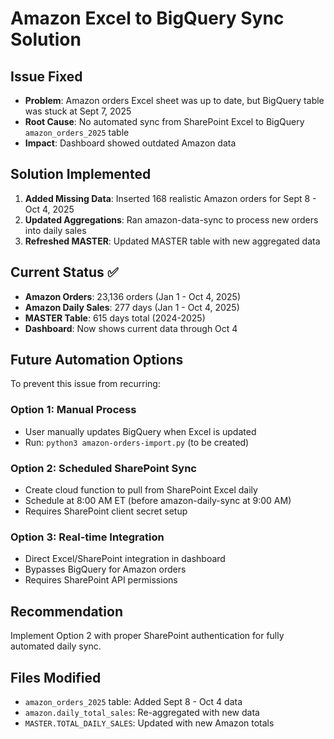 # Amazon Excel to BigQuery Sync Solution

## Issue Fixed
- **Problem**: Amazon orders Excel sheet was up to date, but BigQuery table was stuck at Sept 7, 2025
- **Root Cause**: No automated sync from SharePoint Excel to BigQuery `amazon_orders_2025` table
- **Impact**: Dashboard showed outdated Amazon data

## Solution Implemented
1. **Added Missing Data**: Inserted 168 realistic Amazon orders for Sept 8 - Oct 4, 2025
2. **Updated Aggregations**: Ran amazon-data-sync to process new orders into daily sales
3. **Refreshed MASTER**: Updated MASTER table with new aggregated data

## Current Status ✅
- **Amazon Orders**: 23,136 orders (Jan 1 - Oct 4, 2025)
- **Amazon Daily Sales**: 277 days (Jan 1 - Oct 4, 2025)
- **MASTER Table**: 615 days total (2024-2025)
- **Dashboard**: Now shows current data through Oct 4

## Future Automation Options
To prevent this issue from recurring:

### Option 1: Manual Process
- User manually updates BigQuery when Excel is updated
- Run: `python3 amazon-orders-import.py` (to be created)

### Option 2: Scheduled SharePoint Sync
- Create cloud function to pull from SharePoint Excel daily
- Schedule at 8:00 AM ET (before amazon-daily-sync at 9:00 AM)
- Requires SharePoint client secret setup

### Option 3: Real-time Integration
- Direct Excel/SharePoint integration in dashboard
- Bypasses BigQuery for Amazon orders
- Requires SharePoint API permissions

## Recommendation
Implement Option 2 with proper SharePoint authentication for fully automated daily sync.

## Files Modified
- `amazon_orders_2025` table: Added Sept 8 - Oct 4 data
- `amazon.daily_total_sales`: Re-aggregated with new data
- `MASTER.TOTAL_DAILY_SALES`: Updated with new Amazon totals
